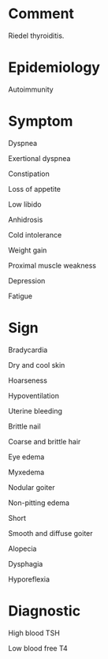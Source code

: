 # Comment

Riedel thyroiditis.

# Epidemiology

Autoimmunity

# Symptom

Dyspnea

Exertional dyspnea

Constipation

Loss of appetite

Low libido

Anhidrosis

Cold intolerance

Weight gain

Proximal muscle weakness

Depression

Fatigue

# Sign

Bradycardia

Dry and cool skin

Hoarseness

Hypoventilation

Uterine bleeding

Brittle nail

Coarse and brittle hair

Eye edema

Myxedema

Nodular goiter

Non-pitting edema

Short

Smooth and diffuse goiter

Alopecia

Dysphagia

Hyporeflexia

# Diagnostic

High blood TSH

Low blood free T4
